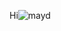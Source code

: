 Hi![mayd](https://user-images.githubusercontent.com/84411143/118877160-fe653800-b8e5-11eb-8ccd-2ad24b582638.gif)
